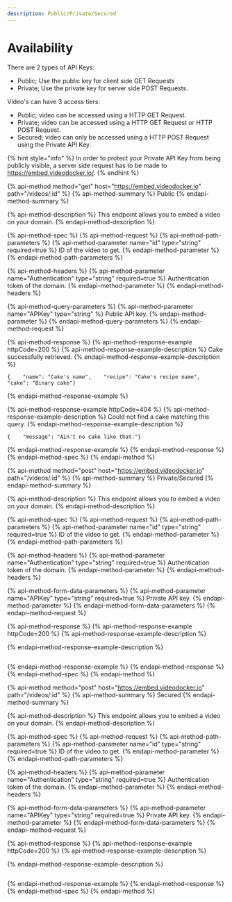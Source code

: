 ```yaml
---
description: Public/Private/Secured
---
```


# Availability

There are 2 types of API Keys:  
- Public; Use the public key for client side GET Requests  
- Private; Use the private key for server side POST Requests.

Video's can have 3 access tiers:  
- Public; video can be accessed using a HTTP GET Request.  
- Private; video can be accessed using a HTTP GET Request or HTTP POST Request.  
- Secured; video can only be accessed using a HTTP POST Request using the Private API Key.

{% hint style="info" %}
In order to protect your Private API Key from being publicly visible, a server side request has to be made to https://embed.videodocker.io/.
{% endhint %}

{% api-method method="get" host="https://embed.videodocker.io" path="/videos/:id" %}
{% api-method-summary %}
Public
{% endapi-method-summary %}

{% api-method-description %}
This endpoint allows you to embed a video on your domain.
{% endapi-method-description %}

{% api-method-spec %}
{% api-method-request %}
{% api-method-path-parameters %}
{% api-method-parameter name="id" type="string" required=true %}
ID of the video to get.
{% endapi-method-parameter %}
{% endapi-method-path-parameters %}

{% api-method-headers %}
{% api-method-parameter name="Authentication" type="string" required=true %}
Authentication token of the domain.
{% endapi-method-parameter %}
{% endapi-method-headers %}

{% api-method-query-parameters %}
{% api-method-parameter name="APIKey" type="string" %}
Public API key.
{% endapi-method-parameter %}
{% endapi-method-query-parameters %}
{% endapi-method-request %}

{% api-method-response %}
{% api-method-response-example httpCode=200 %}
{% api-method-response-example-description %}
Cake successfully retrieved.
{% endapi-method-response-example-description %}

```
{    "name": "Cake's name",    "recipe": "Cake's recipe name",    "cake": "Binary cake"}
```
{% endapi-method-response-example %}

{% api-method-response-example httpCode=404 %}
{% api-method-response-example-description %}
Could not find a cake matching this query.
{% endapi-method-response-example-description %}

```
{    "message": "Ain't no cake like that."}
```
{% endapi-method-response-example %}
{% endapi-method-response %}
{% endapi-method-spec %}
{% endapi-method %}

{% api-method method="post" host="https://embed.videodocker.io" path="/videos/:id" %}
{% api-method-summary %}
Private/Secured
{% endapi-method-summary %}

{% api-method-description %}
This endpoint allows you to embed a video on your domain.
{% endapi-method-description %}

{% api-method-spec %}
{% api-method-request %}
{% api-method-path-parameters %}
{% api-method-parameter name="id" type="string" required=true %}
ID of the video to get.
{% endapi-method-parameter %}
{% endapi-method-path-parameters %}

{% api-method-headers %}
{% api-method-parameter name="Authentication" type="string" required=true %}
Authentication token of the domain.
{% endapi-method-parameter %}
{% endapi-method-headers %}

{% api-method-form-data-parameters %}
{% api-method-parameter name="APIKey" type="string" required=true %}
Private API key.
{% endapi-method-parameter %}
{% endapi-method-form-data-parameters %}
{% endapi-method-request %}

{% api-method-response %}
{% api-method-response-example httpCode=200 %}
{% api-method-response-example-description %}

{% endapi-method-response-example-description %}

```

```
{% endapi-method-response-example %}
{% endapi-method-response %}
{% endapi-method-spec %}
{% endapi-method %}

{% api-method method="post" host="https://embed.videodocker.io" path="/videos/:id" %}
{% api-method-summary %}
Secured
{% endapi-method-summary %}

{% api-method-description %}
This endpoint allows you to embed a video on your domain.
{% endapi-method-description %}

{% api-method-spec %}
{% api-method-request %}
{% api-method-path-parameters %}
{% api-method-parameter name="id" type="string" required=true %}
ID of the video to get.
{% endapi-method-parameter %}
{% endapi-method-path-parameters %}

{% api-method-headers %}
{% api-method-parameter name="Authentication" type="string" required=true %}
Authentication token of the domain.
{% endapi-method-parameter %}
{% endapi-method-headers %}

{% api-method-form-data-parameters %}
{% api-method-parameter name="APIKey" type="string" required=true %}
Private API key.
{% endapi-method-parameter %}
{% endapi-method-form-data-parameters %}
{% endapi-method-request %}

{% api-method-response %}
{% api-method-response-example httpCode=200 %}
{% api-method-response-example-description %}

{% endapi-method-response-example-description %}

```

```
{% endapi-method-response-example %}
{% endapi-method-response %}
{% endapi-method-spec %}
{% endapi-method %}

